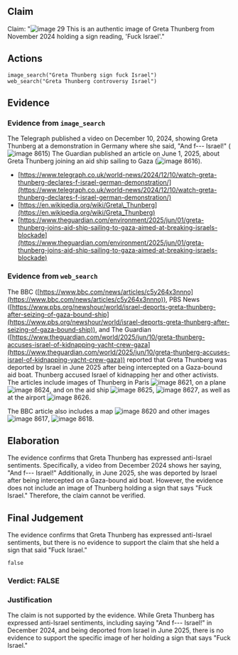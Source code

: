 ## Claim
Claim: "![image 29](media/45.jpg) This is an authentic image of Greta Thunberg from November 2024 holding a sign reading, 'Fuck Israel'."

## Actions
```
image_search("Greta Thunberg sign fuck Israel")
web_search("Greta Thunberg controversy Israel")
```

## Evidence
### Evidence from `image_search`
The Telegraph published a video on December 10, 2024, showing Greta Thunberg at a demonstration in Germany where she said, "And f--- Israel!" (![image 8615](media/2025-08-29_23-59-1756511965-988904.jpg)) The Guardian published an article on June 1, 2025, about Greta Thunberg joining an aid ship sailing to Gaza (![image 8616](media/2025-08-29_23-59-1756511966-479236.jpg)).

*   [https://www.telegraph.co.uk/world-news/2024/12/10/watch-greta-thunberg-declares-f-israel-german-demonstration/](https://www.telegraph.co.uk/world-news/2024/12/10/watch-greta-thunberg-declares-f-israel-german-demonstration/)
*   [https://en.wikipedia.org/wiki/Greta\_Thunberg](https://en.wikipedia.org/wiki/Greta_Thunberg)
*   [https://www.theguardian.com/environment/2025/jun/01/greta-thunberg-joins-aid-ship-sailing-to-gaza-aimed-at-breaking-israels-blockade](https://www.theguardian.com/environment/2025/jun/01/greta-thunberg-joins-aid-ship-sailing-to-gaza-aimed-at-breaking-israels-blockade)


### Evidence from `web_search`
The BBC ([https://www.bbc.com/news/articles/c5y264x3nnno](https://www.bbc.com/news/articles/c5y264x3nnno)), PBS News ([https://www.pbs.org/newshour/world/israel-deports-greta-thunberg-after-seizing-of-gaza-bound-ship](https://www.pbs.org/newshour/world/israel-deports-greta-thunberg-after-seizing-of-gaza-bound-ship)), and The Guardian ([https://www.theguardian.com/world/2025/jun/10/greta-thunberg-accuses-israel-of-kidnapping-yacht-crew-gaza](https://www.theguardian.com/world/2025/jun/10/greta-thunberg-accuses-israel-of-kidnapping-yacht-crew-gaza)) reported that Greta Thunberg was deported by Israel in June 2025 after being intercepted on a Gaza-bound aid boat. Thunberg accused Israel of kidnapping her and other activists. The articles include images of Thunberg in Paris ![image 8621](media/2025-08-29_23-59-1756511981-339109.jpg), on a plane ![image 8624](media/2025-08-29_23-59-1756511985-108339.jpg), and on the aid ship ![image 8625](media/2025-08-29_23-59-1756511985-316133.jpg), ![image 8627](media/2025-08-29_23-59-1756511991-947472.jpg), as well as at the airport ![image 8626](media/2025-08-29_23-59-1756511988-900679.jpg).

The BBC article also includes a map ![image 8620](media/2025-08-29_23-59-1756511979-071109.jpg) and other images ![image 8617](media/2025-08-29_23-59-1756511977-666728.jpg), ![image 8618](media/2025-08-29_23-59-1756511977-803866.jpg).


## Elaboration
The evidence confirms that Greta Thunberg has expressed anti-Israel sentiments. Specifically, a video from December 2024 shows her saying, "And f--- Israel!" Additionally, in June 2025, she was deported by Israel after being intercepted on a Gaza-bound aid boat. However, the evidence does not include an image of Thunberg holding a sign that says "Fuck Israel." Therefore, the claim cannot be verified.


## Final Judgement
The evidence confirms that Greta Thunberg has expressed anti-Israel sentiments, but there is no evidence to support the claim that she held a sign that said "Fuck Israel."

`false`

### Verdict: FALSE

### Justification
The claim is not supported by the evidence. While Greta Thunberg has expressed anti-Israel sentiments, including saying "And f--- Israel!" in December 2024, and being deported from Israel in June 2025, there is no evidence to support the specific image of her holding a sign that says "Fuck Israel."
